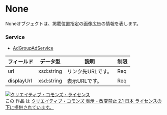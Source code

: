 # None
Noneオブジェクトは、掲載位置指定の画像広告の情報を表します。
### Service
+ [AdGroupAdService](../services/AdGroupAdService.md)

| フィールド | データ型 | 説明 | 制限 | 
|---|---|---|---|
| url| xsd:string| リンク先URLです。| Req |
| displayUrl| xsd:string| 表示URLです。| Req |
<a rel="license" href="http://creativecommons.org/licenses/by-nd/2.1/jp/"><img alt="クリエイティブ・コモンズ・ライセンス" style="border-width:0" src="https://i.creativecommons.org/l/by-nd/2.1/jp/88x31.png" /></a><br />この 作品 は <a rel="license" href="http://creativecommons.org/licenses/by-nd/2.1/jp/">クリエイティブ・コモンズ 表示 - 改変禁止 2.1 日本 ライセンスの下に提供されています。</a>
